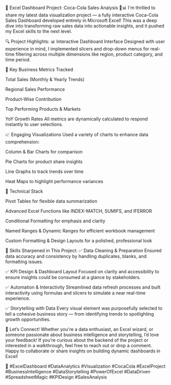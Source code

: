🚀 Excel Dashboard Project: Coca-Cola Sales Analysis 🥤📊
I'm thrilled to share my latest data visualization project — a fully interactive Coca-Cola Sales Dashboard developed entirely in Microsoft Excel! This was a deep dive into transforming raw sales data into actionable insights, and it pushed my Excel skills to the next level.

🔍 Project Highlights:
📊 Interactive Dashboard Interface
Designed with user experience in mind, I implemented slicers and drop-down menus for real-time filtering across multiple dimensions like region, product category, and time period.

📌 Key Business Metrics Tracked

Total Sales (Monthly & Yearly Trends)

Regional Sales Performance

Product-Wise Contribution

Top Performing Products & Markets

YoY Growth Rates
All metrics are dynamically calculated to respond instantly to user selections.

📈 Engaging Visualizations
Used a variety of charts to enhance data comprehension:

Column & Bar Charts for comparison

Pie Charts for product share insights

Line Graphs to track trends over time

Heat Maps to highlight performance variances

🔧 Technical Stack

Pivot Tables for flexible data summarization

Advanced Excel Functions like INDEX-MATCH, SUMIFS, and IFERROR

Conditional Formatting for emphasis and clarity

Named Ranges & Dynamic Ranges for efficient workbook management

Custom Formatting & Design Layouts for a polished, professional look

🎯 Skills Sharpened in This Project:
✅ Data Cleaning & Preparation
Ensured data accuracy and consistency by handling duplicates, blanks, and formatting issues.

✅ KPI Design & Dashboard Layout
Focused on clarity and accessibility to ensure insights could be consumed at a glance by stakeholders.

✅ Automation & Interactivity
Streamlined data refresh processes and built interactivity using formulas and slicers to simulate a near real-time experience.

✅ Storytelling with Data
Every visual element was purposefully selected to tell a cohesive business story — from identifying trends to spotlighting growth opportunities.

💬 Let’s Connect!
Whether you're a data enthusiast, an Excel wizard, or someone passionate about business intelligence and storytelling, I’d love your feedback!
If you’re curious about the backend of the project or interested in a walkthrough, feel free to reach out or drop a comment.
Happy to collaborate or share insights on building dynamic dashboards in Excel!

🔖 #ExcelDashboard #DataAnalytics #Visualization #CocaCola #ExcelProject #BusinessIntelligence #DataStorytelling #PowerOfExcel #DataDriven #SpreadsheetMagic #KPIDesign #SalesAnalysis
